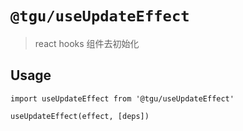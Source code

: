 # `@tgu/useUpdateEffect`

> react hooks 组件去初始化

## Usage

```
import useUpdateEffect from '@tgu/useUpdateEffect'

useUpdateEffect(effect, [deps])


```
